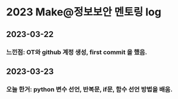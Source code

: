 # 2023 Make@정보보안 멘토링 log
## 2023-03-22
### 느낀점: OT와 github 계정 생성, first commit 을 했음.
## 2023-03-23
### 오늘 한거: python 변수 선언, 반복문, if문, 함수 선언 방법을 배움.
